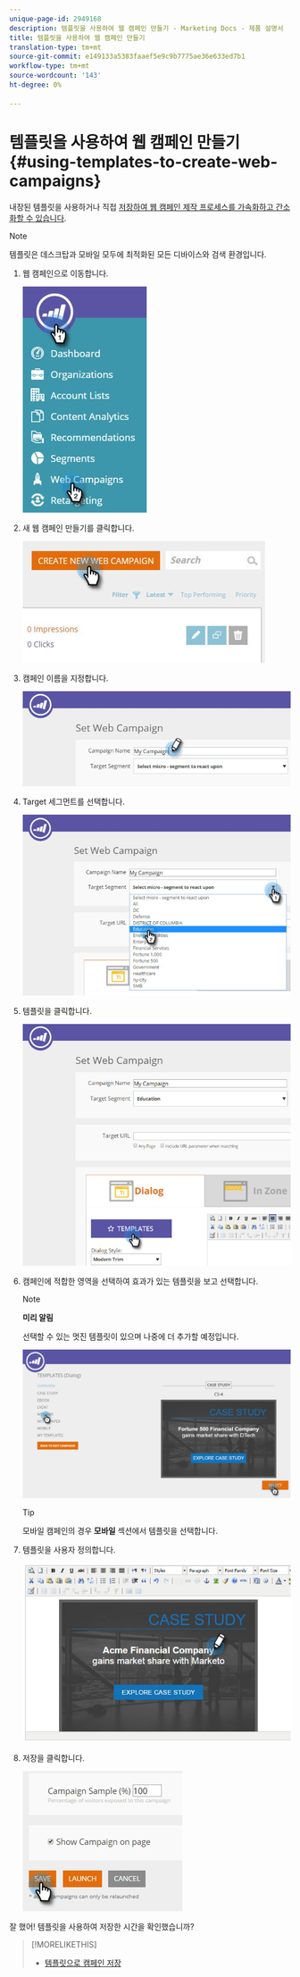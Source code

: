 ```yaml
---
unique-page-id: 2949168
description: 템플릿을 사용하여 웹 캠페인 만들기 - Marketing Docs - 제품 설명서
title: 템플릿을 사용하여 웹 캠페인 만들기
translation-type: tm+mt
source-git-commit: e149133a5383faaef5e9c9b7775ae36e633ed7b1
workflow-type: tm+mt
source-wordcount: '143'
ht-degree: 0%

---
```



# 템플릿을 사용하여 웹 캠페인 만들기 {#using-templates-to-create-web-campaigns}

내장된 템플릿을 사용하거나 직접 [저장하여 웹 캠페인 제작 프로세스를 가속화하고 간소화할 수 있습니다](save-your-campaign-as-a-template.md).

>[!NOTE]
>
>템플릿은 데스크탑과 모바일 모두에 최적화된 모든 디바이스와 검색 환경입니다.

1. 웹 캠페인으로 이동합니다.

   ![](assets/web-campaigns-hand.jpg)

1. 새 웹 캠페인 만들기를 클릭합니다.

   ![](assets/create-new-web-campaign-create-hand.jpg)

1. 캠페인 이름을 지정합니다.

   ![](assets/set-web-campaign-my-campaign-hand.jpg)

1. Target 세그먼트를 선택합니다.

   ![](assets/set-web-campaign-education.jpg)

1. 템플릿을 클릭합니다.

   ![](assets/templates.png)

1. 캠페인에 적합한 영역을 선택하여 효과가 있는 템플릿을 보고 선택합니다.

   >[!NOTE]
   >
   >**미리 알림**
   >
   >선택할 수 있는 멋진 템플릿이 있으며 나중에 더 추가할 예정입니다.

   ![](assets/select.png)

   >[!TIP]
   >
   >모바일 캠페인의 경우 **모바일** 섹션에서 템플릿을 선택합니다.

1. 템플릿을 사용자 정의합니다.

   ![](assets/customize-template.jpg)

1. 저장을 클릭합니다.

   ![](assets/click-save-hand.jpg)

잘 했어! 템플릿을 사용하여 저장한 시간을 확인했습니까?

>[!MORELIKETHIS]
>
>* [템플릿으로 캠페인 저장](save-your-campaign-as-a-template.md)

>



